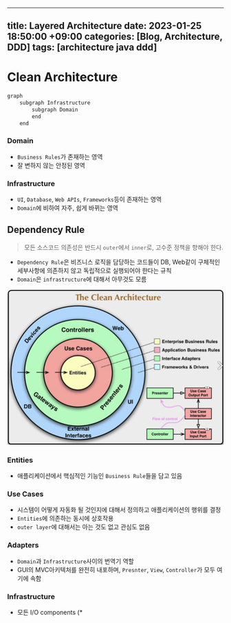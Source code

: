 
---
title: Layered Architecture
date: 2023-01-25 18:50:00 +09:00
categories: [Blog, Architecture, DDD]
tags: [architecture java ddd]
---

# Clean Architecture
```mermaid
graph
	subgraph Infrastructure
		subgraph Domain
		end
	end
```

### Domain
- `Business Rules`가 존재하는 영역
- 잘 변하지 않는 안정된 영역

### Infrastructure
- `UI`, `Database`, `Web APIs`, `Frameworks`등이 존재하는 영역
- `Domain`에 비하여 자주, 쉽게 바뀌는 영역


## Dependency Rule

> 모든 소스코드 의존성은 반드시 `outer`에서 `inner`로, 고수준 정책을 향해야 한다.

- `Dependency Rule`은 비즈니스 로직을 담당하는 코드들이 DB, Web같이 구체적인 세부사항에 의존하지 않고 독립적으로 실행되어야 한다는 규칙
- `Domain`은 `infrastructure`에 대해서 아무것도 모름



![clean_architecture](../img/clean_architecture.png)


### Entities
- 애플리케이션에서 핵심적인 기능인 `Business Rule`들을 담고 있음

### Use Cases
- 시스템이 어떻게 자동화 될 것인지에 대해서 정의하고 애플리케이션의 행위를 결정
- `Entities`에 의존하는 동시에 상호작용
- `outer layer`에 대해서는 아는 것도 없고 관심도 없음

### Adapters
- `Domain`과 `Infrastructure`사이의 번역기 역할
- GUI의 MVC아키텍처를 완전히 내포하며, `Presnter`, `View`, `Controller`가 모두 여기에 속함

### Infrastructure
- 모든 I/O components (*